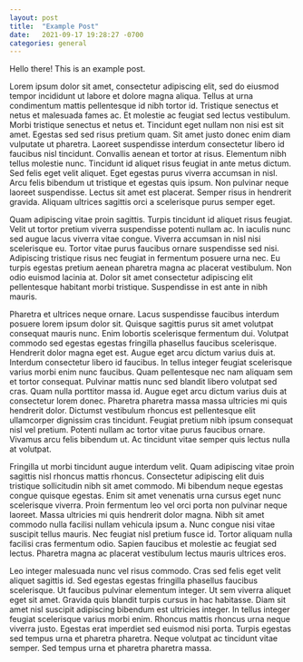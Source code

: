 ```yaml
---
layout: post
title:  "Example Post"
date:   2021-09-17 19:28:27 -0700
categories: general
---
```


Hello there! This is an example post.

Lorem ipsum dolor sit amet, consectetur adipiscing elit, sed do eiusmod tempor incididunt ut labore et dolore magna aliqua. Tellus at urna condimentum mattis pellentesque id nibh tortor id. Tristique senectus et netus et malesuada fames ac. Et molestie ac feugiat sed lectus vestibulum. Morbi tristique senectus et netus et. Tincidunt eget nullam non nisi est sit amet. Egestas sed sed risus pretium quam. Sit amet justo donec enim diam vulputate ut pharetra. Laoreet suspendisse interdum consectetur libero id faucibus nisl tincidunt. Convallis aenean et tortor at risus. Elementum nibh tellus molestie nunc. Tincidunt id aliquet risus feugiat in ante metus dictum. Sed felis eget velit aliquet. Eget egestas purus viverra accumsan in nisl. Arcu felis bibendum ut tristique et egestas quis ipsum. Non pulvinar neque laoreet suspendisse. Lectus sit amet est placerat. Semper risus in hendrerit gravida. Aliquam ultrices sagittis orci a scelerisque purus semper eget.

Quam adipiscing vitae proin sagittis. Turpis tincidunt id aliquet risus feugiat. Velit ut tortor pretium viverra suspendisse potenti nullam ac. In iaculis nunc sed augue lacus viverra vitae congue. Viverra accumsan in nisl nisi scelerisque eu. Tortor vitae purus faucibus ornare suspendisse sed nisi. Adipiscing tristique risus nec feugiat in fermentum posuere urna nec. Eu turpis egestas pretium aenean pharetra magna ac placerat vestibulum. Non odio euismod lacinia at. Dolor sit amet consectetur adipiscing elit pellentesque habitant morbi tristique. Suspendisse in est ante in nibh mauris.

Pharetra et ultrices neque ornare. Lacus suspendisse faucibus interdum posuere lorem ipsum dolor sit. Quisque sagittis purus sit amet volutpat consequat mauris nunc. Enim lobortis scelerisque fermentum dui. Volutpat commodo sed egestas egestas fringilla phasellus faucibus scelerisque. Hendrerit dolor magna eget est. Augue eget arcu dictum varius duis at. Interdum consectetur libero id faucibus. In tellus integer feugiat scelerisque varius morbi enim nunc faucibus. Quam pellentesque nec nam aliquam sem et tortor consequat. Pulvinar mattis nunc sed blandit libero volutpat sed cras. Quam nulla porttitor massa id. Augue eget arcu dictum varius duis at consectetur lorem donec. Pharetra pharetra massa massa ultricies mi quis hendrerit dolor. Dictumst vestibulum rhoncus est pellentesque elit ullamcorper dignissim cras tincidunt. Feugiat pretium nibh ipsum consequat nisl vel pretium. Potenti nullam ac tortor vitae purus faucibus ornare. Vivamus arcu felis bibendum ut. Ac tincidunt vitae semper quis lectus nulla at volutpat.

Fringilla ut morbi tincidunt augue interdum velit. Quam adipiscing vitae proin sagittis nisl rhoncus mattis rhoncus. Consectetur adipiscing elit duis tristique sollicitudin nibh sit amet commodo. Mi bibendum neque egestas congue quisque egestas. Enim sit amet venenatis urna cursus eget nunc scelerisque viverra. Proin fermentum leo vel orci porta non pulvinar neque laoreet. Massa ultricies mi quis hendrerit dolor magna. Nibh sit amet commodo nulla facilisi nullam vehicula ipsum a. Nunc congue nisi vitae suscipit tellus mauris. Nec feugiat nisl pretium fusce id. Tortor aliquam nulla facilisi cras fermentum odio. Sapien faucibus et molestie ac feugiat sed lectus. Pharetra magna ac placerat vestibulum lectus mauris ultrices eros.

Leo integer malesuada nunc vel risus commodo. Cras sed felis eget velit aliquet sagittis id. Sed egestas egestas fringilla phasellus faucibus scelerisque. Ut faucibus pulvinar elementum integer. Ut sem viverra aliquet eget sit amet. Gravida quis blandit turpis cursus in hac habitasse. Diam sit amet nisl suscipit adipiscing bibendum est ultricies integer. In tellus integer feugiat scelerisque varius morbi enim. Rhoncus mattis rhoncus urna neque viverra justo. Egestas erat imperdiet sed euismod nisi porta. Turpis egestas sed tempus urna et pharetra pharetra. Neque volutpat ac tincidunt vitae semper. Sed tempus urna et pharetra pharetra massa.
